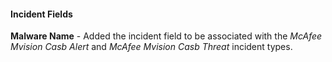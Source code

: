
#### Incident Fields
**Malware Name** - Added the incident field to be associated with the *McAfee Mvision Casb Alert* and *McAfee Mvision Casb Threat* incident types.
